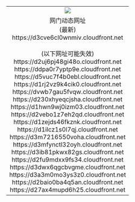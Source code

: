 ﻿<table>
  <tr></tr>
  <tr><td colspan=2 align=center><img src="https://d3cve6cl0wnmiv.cloudfront.net/Up/oGate.jpg" /></td></tr>
  <tr><td colspan=2 align=center>网门动态网址<br/>(最新)
<br>https://d3cve6cl0wnmiv.cloudfront.net
<br/><br/>(以下网址可能失效)
<br>https://d2uj6pj48gi48o.cloudfront.net
<br>https://ddpa0r7yptp9e.cloudfront.net
<br>https://d5vuc7f4b0ebl.cloudfront.net
<br>https://d1rj2vz9k4cik0.cloudfront.net
<br>https://dvwb7gau5fvqw.cloudfront.net
<br>https://d230xhyeqcjsha.cloudfront.net
<br>https://d1hwn9wj0izm03.cloudfront.net
<br>https://d2vebo1z7eh2qd.cloudfront.net
<br>https://d1zejds46fkznk.cloudfront.net
<br>https://d1ilcz1s0l7qj.cloudfront.net
<br>https://d3m7216550voha.cloudfront.net
<br>https://d3mfynctl32oyh.cloudfront.net
<br>https://d3ib81pkwx82gs.cloudfront.net
<br>https://d2fu9mdxx9fs34.cloudfront.net
<br>https://d3dwx6qgcbvgme.cloudfront.net
<br>https://d3a3m0mo3ys3z0.cloudfront.net
<br>https://d2baio0ba4q5an.cloudfront.net
<br>https://d27ax4mupd6h25.cloudfront.net
    </td>
  </tr>
</table>

